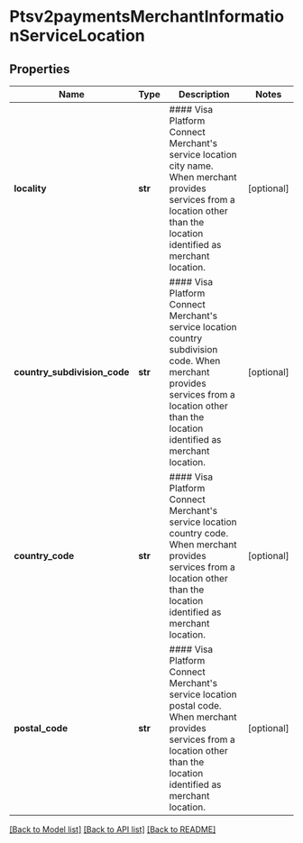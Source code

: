 # Ptsv2paymentsMerchantInformationServiceLocation

## Properties
Name | Type | Description | Notes
------------ | ------------- | ------------- | -------------
**locality** | **str** | #### Visa Platform Connect  Merchant&#39;s service location city name. When merchant provides services from a location other than the location identified as merchant location.  | [optional] 
**country_subdivision_code** | **str** | #### Visa Platform Connect  Merchant&#39;s service location country subdivision code. When merchant provides services from a location other than the location identified as merchant location.  | [optional] 
**country_code** | **str** | #### Visa Platform Connect  Merchant&#39;s service location country code. When merchant provides services from a location other than the location identified as merchant location.  | [optional] 
**postal_code** | **str** | #### Visa Platform Connect  Merchant&#39;s service location postal code. When merchant provides services from a location other than the location identified as merchant location.  | [optional] 

[[Back to Model list]](../README.md#documentation-for-models) [[Back to API list]](../README.md#documentation-for-api-endpoints) [[Back to README]](../README.md)


